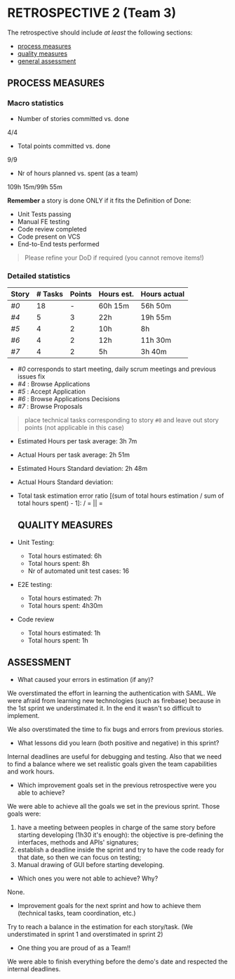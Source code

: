 RETROSPECTIVE 2 (Team 3)
=====================================

The retrospective should include _at least_ the following
sections:

- [process measures](#process-measures)
- [quality measures](#quality-measures)
- [general assessment](#assessment)

## PROCESS MEASURES 

### Macro statistics

- Number of stories committed vs. done

4/4

- Total points committed vs. done

9/9

- Nr of hours planned vs. spent (as a team)

109h 15m/99h 55m

**Remember** a story is done ONLY if it fits the Definition of Done:
 
- Unit Tests passing
- Manual FE testing
- Code review completed
- Code present on VCS
- End-to-End tests performed

> Please refine your DoD if required (you cannot remove items!) 

### Detailed statistics

| Story  | # Tasks | Points | Hours est. | Hours actual |
|--------|---------|--------|------------|--------------|
| _#0_   |   18    |    -   |   60h 15m  |   56h 50m    |
| _#4_   |    5    |    3   |    22h     |   19h 55m    |
| _#5_   |    4    |    2   |    10h     |     8h       |
| _#6_   |    4    |    2   |    12h     |   11h 30m    |
| _#7_   |    4    |    2   |     5h     |    3h 40m    |

- _#0_ corresponds to start meeting, daily scrum meetings and previous issues fix
- _#4_ : Browse Applications
- _#5_ : Accept Application
- _#6_ : Browse Applications Decisions
- _#7_ : Browse Proposals

> place technical tasks corresponding to story `#0` and leave out story points (not applicable in this case)

- Estimated Hours per task average: 3h 7m
- Actual Hours per task average: 2h 51m
- Estimated Hours Standard deviation: 2h 48m
- Actual Hours Standard deviation: 

- Total task estimation error ratio [(sum of total hours estimation / sum of total hours spent) - 1]:  /  = || = 

  ## QUALITY MEASURES 

- Unit Testing: 
  - Total hours estimated: 6h 
  - Total hours spent: 8h
  - Nr of automated unit test cases: 16 
- E2E testing:
  - Total hours estimated: 7h
  - Total hours spent: 4h30m
- Code review 
  - Total hours estimated: 1h
  - Total hours spent: 1h

## ASSESSMENT

- What caused your errors in estimation (if any)?

We overstimated the effort in learning the authentication with SAML. We were afraid from learning new technologies (such as firebase) because in the 1st sprint we understimated it. In the end it wasn't so difficult to implement.

We also overstimated the time to fix bugs and errors from previous stories.

- What lessons did you learn (both positive and negative) in this sprint?

Internal deadlines are useful for debugging and testing. Also that we need to find a balance where we set realistic goals given the team capabilities and work hours.

- Which improvement goals set in the previous retrospective were you able to achieve? 

We were able to achieve all the goals we set in the previous sprint. Those goals were:

1. have a meeting between peoples in charge of the same story before starting developing (1h30 it's enough): the objective is pre-defining the interfaces, methods and APIs' signatures;
2. establish a deadline inside the sprint and try to have the code ready for that date, so then we can focus on testing;
3. Manual drawing of GUI before starting developing.

  
- Which ones you were not able to achieve? Why?

None.


- Improvement goals for the next sprint and how to achieve them (technical tasks, team coordination, etc.)

Try to reach a balance in the estimation for each story/task. (We understimated in sprint 1 and overstimated in sprint 2)

- One thing you are proud of as a Team!!

We were able to finish everything before the demo's date and respected the internal deadlines.
